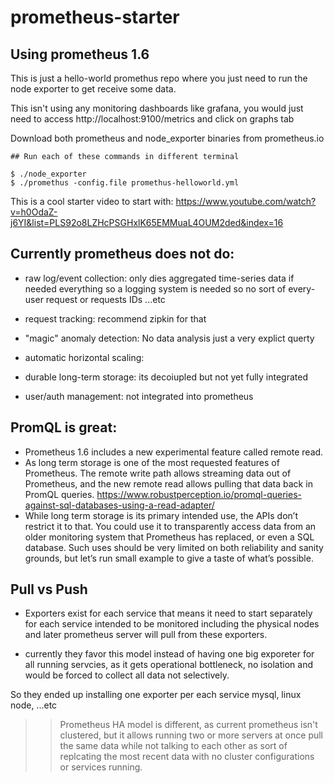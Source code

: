 # prometheus-starter
## Using prometheus 1.6

This is just a hello-world promethus repo where you just need to run the node exporter to get receive some data.

This isn't using any monitoring dashboards like grafana, you would just need to access http://localhost:9100/metrics and click on graphs tab 

Download both prometheus and node_exporter binaries from prometheus.io

```
## Run each of these commands in different terminal

$ ./node_exporter 
$ ./promethus -config.file promethus-helloworld.yml
```

This is a cool starter video to start with: https://www.youtube.com/watch?v=h0OdaZ-j6YI&list=PLS92o8LZHcPSGHxlK65EMMuaL4OUM2ded&index=16



## Currently prometheus does not do:
- raw log/event collection:
only dies aggregated time-series data if needed everything so a logging system is needed so no sort of every-user request or requests IDs ...etc


- request tracking:
recommend zipkin for that 

- "magic" anomaly detection:
No data analysis just a very explict querty


- automatic horizontal scaling:

- durable long-term storage:
its decoiupled but not yet fully integrated

- user/auth management:
not integrated into prometheus 


## PromQL is great:
- Prometheus 1.6 includes a new experimental feature called remote read.
- As long term storage is one of the most requested features of Prometheus. The remote write path
  allows streaming data out of Prometheus, and the new remote read allows pulling that data back
  in PromQL queries. https://www.robustperception.io/promql-queries-against-sql-databases-using-a-read-adapter/
- While long term storage is its primary intended use, the APIs don’t restrict it to that.
  You could use it to transparently access data from an older monitoring system that Prometheus
  has replaced, or even a SQL database. Such uses should be very limited on both reliability and
  sanity grounds, but let’s run small example to give a taste of what’s possible. 


## Pull vs Push
- Exporters exist for each service that means it need to start separately for each service intended to be monitored including the physical nodes and later
  prometheus server will pull from these exporters.

- currently they favor this model instead of having one big exporeter for all running servcies, as it gets operational bottleneck, no isolation and would
  be forced to collect all data not selectively.

So they ended up installing one exporter per each service mysql, linux node, ...etc


>> Prometheus HA model is different, as current prometheus isn't clustered, but it allows running two or more servers at once pull the same data while not 
   talking to each other as sort of replcating the most recent data with no cluster configurations or services running.


 




